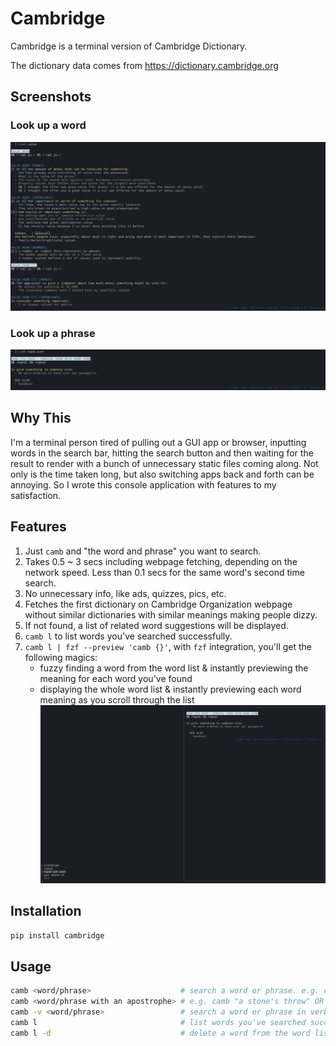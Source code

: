 # Cambridge

Cambridge is a terminal version of Cambridge Dictionary.

The dictionary data comes from https://dictionary.cambridge.org

## Screenshots
### Look up a word
![look up a word](/screenshots/word.png)
### Look up a phrase
![look up a phrase](/screenshots/phrase.png)

## Why This
I'm a terminal person tired of pulling out a GUI app or browser, inputting words in the search bar, hitting the search button and then waiting for the result to render with a bunch of unnecessary static files coming along. Not only is the time taken long, but also switching apps back and forth can be annoying. So I wrote this console application with features to my satisfaction.

## Features 
1. Just `camb` and "the word and phrase" you want to search.
2. Takes 0.5 ~ 3 secs including webpage fetching, depending on the network speed. Less than 0.1 secs for the same word's second time search. 
3. No unnecessary info, like ads, quizzes, pics, etc.
4. Fetches the first dictionary on Cambridge Organization webpage without similar dictionaries with similar meanings making people dizzy.
5. If not found, a list of related word suggestions will be displayed.
6. `camb l` to list words you've searched successfully. 
7. `camb l | fzf --preview 'camb {}'`, with `fzf` integration, you'll get the following magics: 
    - fuzzy finding a word from the word list & instantly previewing the meaning for each word you've found 
    - displaying the whole word list & instantly previewing each word meaning as you scroll through the list
![list words](/screenshots/fzf.png)

## Installation
```python
pip install cambridge
```

## Usage
```bash
camb <word/phrase>                    # search a word or phrase. e.g. camb stone
camb <word/phrase with an apostrophe> # e.g. camb "a stone's throw" OR camb a stone\'s throw
camb -v <word/phrase>                 # search a word or phrase in verbose mode 
camb l                                # list words you've searched successfully 
camb l -d                             # delete a word from the word list
```
